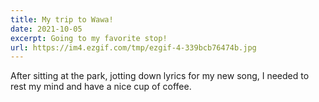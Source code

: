 ```yaml
---
title: My trip to Wawa!
date: 2021-10-05
excerpt: Going to my favorite stop!
url: https://im4.ezgif.com/tmp/ezgif-4-339bcb76474b.jpg
---
```


After sitting at the park, jotting down lyrics for my new song, I needed to rest my mind and have a nice cup of coffee.
